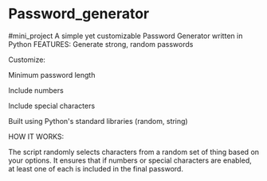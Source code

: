 # Password_generator 
#mini_project
A simple yet customizable Password Generator written in Python
FEATURES:
Generate strong, random passwords

Customize:

Minimum password length

Include numbers

Include special characters

Built using Python's standard libraries (random, string)

HOW IT WORKS:

The script randomly selects characters from a random set of thing based on your options. It ensures that if numbers or special characters are enabled, at least one of each is included in the final password.
